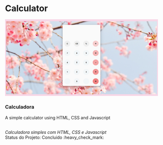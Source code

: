 <h1> Calculator </h1>
<img src="https://github.com/LuizaAlanis/calculator/blob/master/calculator.png?raw=true">
<h3> Calculadora </h3>
<p> A simple calculator using HTML, CSS and Javascript </p> <br>
<i>Calculadora simples com HTML, CSS e Javascript</i> <br>
Status do Projeto: Concluido :heavy_check_mark:
